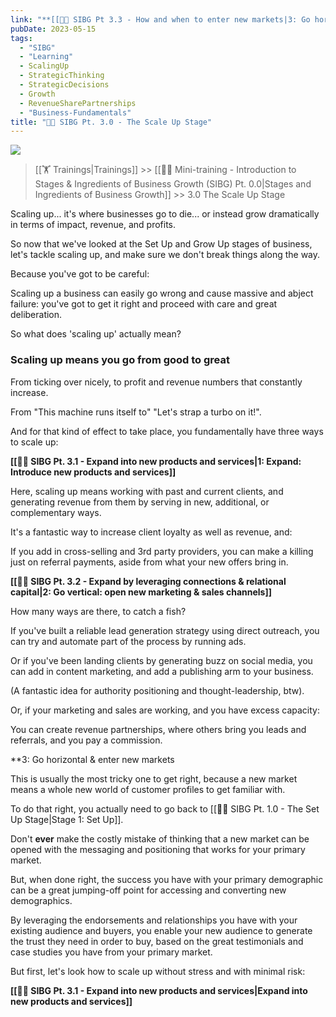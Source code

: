 ```yaml
---
link: "**[[🧑‍🎓 SIBG Pt 3.3 - How and when to enter new markets|3: Go horizontal: enter new markets]]**"
pubDate: 2023-05-15
tags:
  - "SIBG"
  - "Learning"
  - ScalingUp
  - StrategicThinking
  - StrategicDecisions
  - Growth
  - RevenueSharePartnerships
  - "Business-Fundamentals"
title: "👨‍🎓 SIBG Pt. 3.0 - The Scale Up Stage"
---
```


![](Media/SalesFlowCoach.app_SIBG-3.0-The-Grow-Up-Stage_MartinStellar.jpg)

>[[🏋️ Trainings|Trainings]] >> [[👨‍🎓 Mini-training - Introduction to Stages & Ingredients of Business Growth (SIBG) Pt. 0.0|Stages and Ingredients of Business Growth]] >> 3.0 The Scale Up Stage

Scaling up... it's where businesses go to die... or instead grow dramatically in terms of impact, revenue, and profits.

So now that we've looked at the Set Up and Grow Up stages of business, let's tackle scaling up, and make sure we don't break things along the way.

Because you've got to be careful:

Scaling up a business can easily go wrong and cause massive and abject failure: you've got to get it right and proceed with care and great deliberation.

So what does 'scaling up' actually mean?

### Scaling up means you go from good to great

From ticking over nicely, to profit and revenue numbers that constantly increase.

From "This machine runs itself to" "Let's strap a turbo on it!".

And for that kind of effect to take place, you fundamentally have three ways to scale up:

**[[🧑‍🎓 SIBG Pt. 3.1 - Expand into new products and services|1: Expand: Introduce new products and services]]**

Here, scaling up means working with past and current clients, and generating revenue from them by serving in new, additional, or complementary ways.

It's a fantastic way to increase client loyalty as well as revenue, and:

If you add in cross-selling and 3rd party providers, you can make a killing just on referral payments, aside from what your new offers bring in.

**[[👨‍🎓 SIBG Pt. 3.2 - Expand by leveraging connections & relational capital|2: Go vertical: open new marketing & sales channels]]**

How many ways are there, to catch a fish?

If you've built a reliable lead generation strategy using direct outreach, you can try and automate part of the process by running ads.

Or if you've been landing clients by generating buzz on social media, you can add in content marketing, and add a publishing arm to your business.

(A fantastic idea for authority positioning and thought-leadership, btw).

Or, if your marketing and sales are working, and you have excess capacity:

You can create revenue partnerships, where others bring you leads and referrals, and you pay a commission.

**3: Go horizontal & enter new markets

This is usually the most tricky one to get right, because a new market means a whole new world of customer profiles to get familiar with.

To do that right, you actually need to go back to [[👨‍🎓 SIBG Pt. 1.0 - The Set Up Stage|Stage 1: Set Up]].

Don't **ever** make the costly mistake of thinking that a new market can be opened with the messaging and positioning that works for your primary market.

But, when done right, the success you have with your primary demographic can be a great jumping-off point for accessing and converting new demographics.

By leveraging the endorsements and relationships you have with your existing audience and buyers, you enable your new audience to generate the trust they need in order to buy, based on the great testimonials and case studies you have from your primary market.

But first, let's look how to scale up without stress and with minimal risk:

**[[🧑‍🎓 SIBG Pt. 3.1 - Expand into new products and services|Expand into new products and services]]**

<br />
